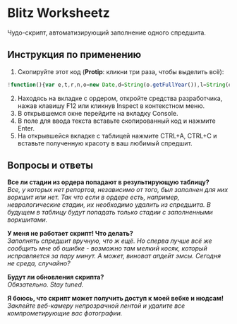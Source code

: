 # Blitz Worksheetz
Чудо-скрипт, автоматизирующий заполнение одного спредшита.

## Инструкция по применению
1. Скопируйте этот код (**Protip**: кликни три раза, чтобы выделить всё):
```javascript
!function(){var e,t,r,n,o=new Date,d=String(o.getFullYear()),l=String(o.getMonth()+1),a=String(o.getDate());e=(l=1===l.length?"0"+l:l)+"/"+(a=1===a.length?"0"+a:a)+"/"+d,t=window.location.hostname.replace(".emsow.com",""),r=document.querySelectorAll(".app-infopanel-field")[0].textContent.match(/Order:\d+/)[0].replace(/\D/g,"");var i=document.querySelectorAll(".app-infopanel-field")[6].textContent.replace("Referring: ","");n=document.querySelectorAll(".app-infopanel-field")[4].textContent.replace(/\D/g,"");var c=document.createElement("table");c.setAttribute("style","font-family: Arial");for(var p=0;p<n;p++){var m=document.querySelectorAll('div[id$="service_status_system-performed-bd"] .x-grid3-row div[qtip="Service ID"]')[p].textContent.replace("#",""),u=document.querySelectorAll('div[id$="service_status_system-performed-bd"] .x-grid3-row span[qtip^="Patient ID"]')[p].textContent,s=document.querySelectorAll('div[id$="service_status_system-performed-bd"] .x-grid3-row')[p].querySelectorAll('img[qtip="Report is not uploaded"] + b');s.map=[].map;for(var g=s.map(e=>e.textContent),v=0;v<g.length;v++){var f=g[v],y=document.createElement("tr");y.innerHTML=`<td>${e}</td><td>${t}</td><td>${r}</td><td>${m}</td><td>${u}</td><td>${f}</td><td>${i}</td>`,c.append(y)}}var w=window.open("about:blank","_blank");c.textContent?w.document.write(c.outerHTML):w.document.write("Ко всем стадиям в ордере уже приаттачены репорты."),w.document.close()}();
```
2. Находясь на вкладке с ордером, откройте средства разработчика, нажав клавишу F12 или кликнув Inspect в контекстном меню.
2. В открывшемся окне перейдите на вкладку Console.
2. В поле для ввода текста вставьте скопированный код и нажмите Enter.
2. На открывшейся вкладке с таблицей нажмите CTRL+A, CTRL+C и вставьте полученную красоту в ваш любимый спредшит.
  
## Вопросы и ответы

**Все ли стадии из ордера попадают в результирующую таблицу?**  
*Все, у которых нет репортов, независимо от того, был заполнен для них воркшит или нет. Так что если в ордере есть, например, неврологические стадии, их необходимо удалить из спредшита. В будущем в таблицу будут попадать только стадии с заполненными воркшитами.*

**У меня не работает скрипт! Что делать?**  
*Заполнять спредшит вручную, что ж ещё. Но сперва лучше всё же сообщить мне об ошибке - возможно там мелкий косяк, который исправляется за пару минут. А может, виноват апдейт эмсы. Сегодня не среда, случайно?*

**Будут ли обновления скрипта?**  
*Обязательно. Stay tuned.*

**Я боюсь, что скрипт может получить доступ к моей вебке и нюдсам!**  
*Заклейте веб-камеру непрозрачной лентой и удалите все компрометирующие вас фотографии.*
